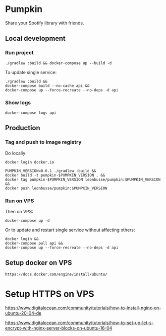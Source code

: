 # Pumpkin

Share your Spotify library with friends.

## Local development

### Run project

```
./gradlew :build && docker-compose up --build -d
```

To update single service:

```
./gradlew :build &&
docker-compose build --no-cache api &&
docker-compose up --force-recreate --no-deps -d api
``` 

### Show logs

```
docker-compose logs api
```

## Production

### Tag and push to image registry

Do locally:

```
docker login docker.io 

PUMPKIN_VERSION=0.0.1 ./gradlew :build && 
docker build -t pumpkin-$PUMPKIN_VERSION . &&
docker tag pumpkin-$PUMPKIN_VERSION leonbusse/pumpkin:$PUMPKIN_VERSION &&
docker push leonbusse/pumpkin:$PUMPKIN_VERSION
``` 

### Run on VPS

Then on VPS:
```
docker-compose up -d
```

Or to update and restart single service without affecting others:
```
docker login &&
docker-compose pull api &&
docker-compose up --force-recreate --no-deps -d api
```


## Setup docker on VPS

```
https://docs.docker.com/engine/install/ubuntu/
```

# Setup HTTPS on VPS

https://www.digitalocean.com/community/tutorials/how-to-install-nginx-on-ubuntu-20-04-de

https://www.digitalocean.com/community/tutorials/how-to-set-up-let-s-encrypt-with-nginx-server-blocks-on-ubuntu-16-04